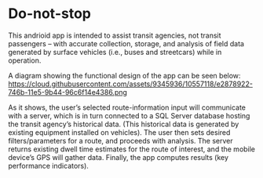 # Do-not-stop
This andrioid app is intended to assist transit agencies, not transit passengers – with accurate collection, storage, and analysis of field data generated by surface vehicles (i.e., buses and streetcars) while in operation.

A diagram showing the functional design of the app can be seen below:
https://cloud.githubusercontent.com/assets/9345936/10557118/e2878922-746b-11e5-9b44-96c6f14e4386.png

As it shows, the user’s selected route-information input will communicate with a server, which is in turn connected to a SQL Server database hosting the transit agency’s historical data. (This historical data is generated by existing equipment installed on vehicles). The user then sets desired filters/parameters for a route, and proceeds with analysis. The server returns existing dwell time estimates for the route of interest, and the mobile device’s GPS will gather data. Finally, the app computes results (key performance indicators).
